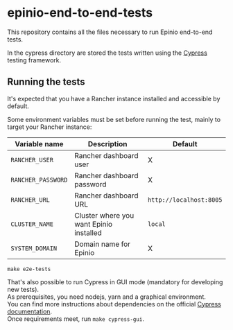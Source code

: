 # epinio-end-to-end-tests
This repository contains all the files necessary to run Epinio end-to-end tests.

In the cypress directory are stored the tests written using the [Cypress](https://www.cypress.io/) testing framework. 

## Running the tests

It's expected that you have a Rancher instance installed and accessible by default.

Some environment variables must be set before running the test, mainly to target your Rancher instance:

|  Variable name | Description | Default |
|--|--|--|
| `RANCHER_USER`  | Rancher dashboard user | X |
| `RANCHER_PASSWORD`  | Rancher dashboard password | X |
| `RANCHER_URL`  | Rancher dashboard URL | `http://localhost:8005` |
| `CLUSTER_NAME`  | Cluster where you want Epinio installed | `local` |
| `SYSTEM_DOMAIN`  | Domain name for Epinio | X |


`make e2e-tests`

That's also possible to run Cypress in GUI mode (mandatory for developing new tests).</br>
As prerequisites, you need nodejs, yarn and a graphical environment.</br>
You can find more instructions about dependencies on the official [Cypress documentation](https://docs.cypress.io/guides/getting-started/installing-cypress).</br>
Once requirements meet, run `make cypress-gui`.
